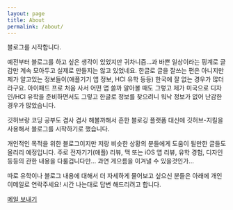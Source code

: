 ```yaml
---
layout: page
title: About
permalink: /about/
---
```


블로그를 시작합니다.

예전부터 블로그를 하고 싶은 생각이 있었지만 귀차니즘...과 바쁜 일상이라는 핑계로 글감만 계속 모아두고 실제로 만들지는 않고 있었네요. 한글로 글을 잘쓰는 편은 아니지만 제가 알고있는 정보들이(애플기기 앱 정보, HCI 유학 등등) 한국에 잘 없는 경우가 많더라구요. 아이패드 프로 처음 사서 어떤 앱 쓸까 알아볼 때도 그렇고 제가 미국으로 디자인/HCI 유학을 준비하면서도 그렇고 한글로 정보를 찾으려니 워낙 정보가 없어 난감한 경우가 많았습니다.

깃허브랑 코딩 공부도 겸사 겸사 해볼까해서 흔한 블로깅 플랫폼 대신에 깃허브-지킬을 사용해서 블로그를 시작하기로 했습니다.

개인적인 목적을 위한 블로그이지만 저랑 비슷한 상황의 분들에게 도움이 될만한 글들도 올리리 예정입니다. 주로 전자기기(애플) 리뷰, 맥 또는 iOS 앱 리뷰, 유학 경험, 디자인 등등의 관한 내용을 다룰겁니다만... 과연 게으름을 이겨낼 수 있을것인가...  


따로 유학이나 블로그 내용에 대해서 더 자세하게 물어보고 싶으신 분들은 아래에 개인 이메일로 연락주세요! 시간 나는대로 답변 해드리려고 합니다.

[메일 보내기](mailto:gjcb8310@gmail.com)
